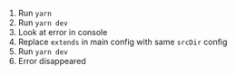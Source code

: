 1. Run `yarn`
2. Run `yarn dev`
3. Look at error in console
4. Replace `extends` in main config with same `srcDir` config
5. Run `yarn dev`
6. Error disappeared
